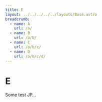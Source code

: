 ```yaml
---
title: E
layout: ../../../../../layouts/Base.astro
breadcrumb:
  - name: A
    url: /a/
  - name: B
    url: /a/b/
  - name: C
    url: /a/b/c/
  - name: D
    url: /a/b/c/d/
---
```


# E
Some test JP…